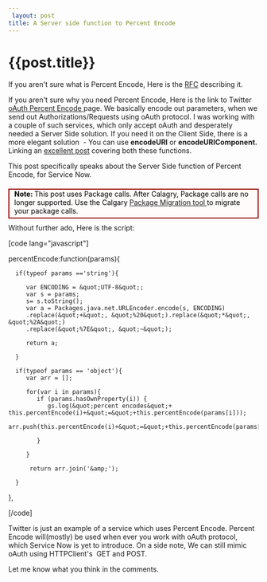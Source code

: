 ```yaml
---
 layout: post
title: A Server side function to Percent Encode
--- 
```

 {{post.title}}
======================================================
If you aren't sure what is Percent Encode, Here is the <a href="http://tools.ietf.org/html/rfc3986#section-2.1">RFC</a> describing it.

If you aren't sure why you need Percent Encode, Here is the link to Twitter <a href="https://dev.twitter.com/docs/auth/percent-encoding-parameters">oAuth Percent Encode </a>page. We basically encode out parameters, when we send out Authorizations/Requests using oAuth protocol. I was working with a couple of such services, which only accept oAuth and desperately needed a Server Side solution. If you need it on the Client Side, there is a more elegant solution  - You can use <strong>encodeURI</strong> or <strong>encodeURIComponent.
</strong>Linking an <a href="http://stackoverflow.com/questions/332872/how-to-encode-a-url-in-javascript">excellent post</a> covering both these functions.

This post specifically speaks about the Server Side function of Percent Encode, for Service Now.
<div style="background: none repeat scroll 0 0 #FFFBFB; border: 2px solid #980000; margin: 20px 0 10px; padding: 0px 5px 5px 10px; position: relative; color: #000000;"><b>Note: </b> This post uses Package calls. After Calagry, Package calls are no longer supported. Use the Calgary <a href="http://wiki.servicenow.com/index.php?title=Managing_Packages_Call_Removal_Tool_Errors">Package Migration tool </a>to migrate your package calls.</div>
Without further ado, Here is the script:

[code lang="javascript"]

percentEncode:function(params){

	  if(typeof params =='string'){

         var ENCODING = &quot;UTF-8&quot;;
         var s = params;
         s= s.toString();
         var a = Packages.java.net.URLEncoder.encode(s, ENCODING)
         .replace(&quot;+&quot;, &quot;%20&quot;).replace(&quot;*&quot;, &quot;%2A&quot;)
         .replace(&quot;%7E&quot;, &quot;~&quot;);

         return a;

      }

      if(typeof params == 'object'){
         var arr = [];

         for(var i in params){
            if (params.hasOwnProperty(i)) {
               gs.log(&quot;percent encodes&quot;+ this.percentEncode(i)+&quot;=&quot;+this.percentEncode(params[i]));
			   arr.push(this.percentEncode(i)+&quot;=&quot;+this.percentEncode(params[i]));

            }

         }

          return arr.join('&amp;');

      }

   },

[/code]

Twitter is just an example of a service which uses Percent Encode. Percent Encode will(mostly) be used when ever you work with oAuth protocol, which Service Now is yet to introduce. On a side note, We can still mimic oAuth using HTTPClient's  GET and POST.

Let me know what you think in the comments.